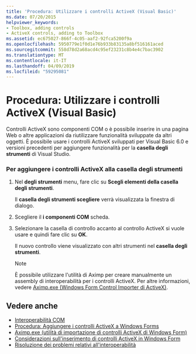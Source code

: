 ```yaml
---
title: 'Procedura: Utilizzare i controlli ActiveX (Visual Basic)'
ms.date: 07/20/2015
helpviewer_keywords:
- Toolbox, adding controls
- ActiveX controls, adding to Toolbox
ms.assetid: ec675027-866f-4c05-aaf2-92fca5200f9a
ms.openlocfilehash: 5950779e1f0d1e76b933b83135a8bf516161aced
ms.sourcegitcommit: 558d78d2a68acd4c95ef23231c8b4e4c7bac3902
ms.translationtype: MT
ms.contentlocale: it-IT
ms.lasthandoff: 04/09/2019
ms.locfileid: "59295081"
---
```

# <a name="how-to-work-with-activex-controls-visual-basic"></a>Procedura: Utilizzare i controlli ActiveX (Visual Basic)
Controlli ActiveX sono componenti COM o è possibile inserire in una pagina Web o altre applicazioni da riutilizzare funzionalità sviluppate da altri oggetti. È possibile usare i controlli ActiveX sviluppati per Visual Basic 6.0 e versioni precedenti per aggiungere funzionalità per la **casella degli strumenti** di Visual Studio.  
  
### <a name="to-add-activex-controls-to-the-toolbox"></a>Per aggiungere i controlli ActiveX alla casella degli strumenti  
  
1. Nel **degli strumenti** menu, fare clic su **Scegli elementi della casella degli strumenti**.  
  
     Il **casella degli strumenti scegliere** verrà visualizzata la finestra di dialogo.  
  
2. Scegliere il **i componenti COM** scheda.  
  
3. Selezionare la casella di controllo accanto al controllo ActiveX si vuole usare e quindi fare clic su **OK**.  
  
     Il nuovo controllo viene visualizzato con altri strumenti nel **casella degli strumenti**.  
  
    > [!NOTE]
    >  È possibile utilizzare l'utilità di Aximp per creare manualmente un assembly di interoperabilità per i controlli ActiveX. Per altre informazioni, vedere [Aximp.exe (Windows Form Control Importer di ActiveX)](../../../framework/tools/aximp-exe-windows-forms-activex-control-importer.md).  
  
## <a name="see-also"></a>Vedere anche

- [Interoperabilità COM](../../../visual-basic/programming-guide/com-interop/index.md)
- [Procedura: Aggiungere i controlli ActiveX a Windows Forms](../../../framework/winforms/controls/how-to-add-activex-controls-to-windows-forms.md)
- [Aximp.exe (utilità di importazione di controlli ActiveX di Windows Form)](../../../framework/tools/aximp-exe-windows-forms-activex-control-importer.md)
- [Considerazioni sull'inserimento di controlli ActiveX in Windows Form](../../../framework/winforms/controls/considerations-when-hosting-an-activex-control-on-a-windows-form.md)
- [Risoluzione dei problemi relativi all'interoperabilità](../../../visual-basic/programming-guide/com-interop/troubleshooting-interoperability.md)
